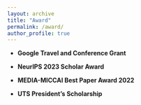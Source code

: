 ```yaml
---
layout: archive
title: "Award"
permalink: /award/
author_profile: true
---
```


- **Google Travel and Conference Grant**

- **NeurIPS 2023 Scholar Award**

- **MEDIA-MICCAI Best Paper Award 2022**

- **UTS President’s Scholarship**











